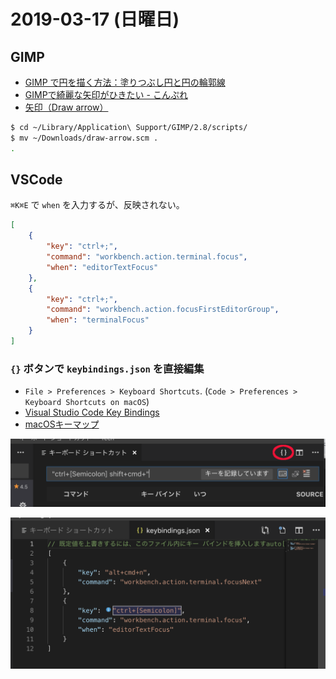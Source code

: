 # 2019-03-17 (日曜日)

## GIMP

- [GIMP で円を描く方法：塗りつぶし円と円の輪郭線](https://synclogue-navi.com/gimp-circle)
- [GIMPで綺麗な矢印がひきたい - こんぷれ](https://konpure.com/2017/11/11/post-3602/)
- [矢印（Draw arrow）](http://www.geocities.jp/gimproject1/scripts/draw-arrow/)

~~~bash
$ cd ~/Library/Application\ Support/GIMP/2.8/scripts/
$ mv ~/Downloads/draw-arrow.scm .
.
~~~

## VSCode

`⌘K⌘E` で `when` を入力するが、反映されない。

~~~json
[
    {
        "key": "ctrl+;",
        "command": "workbench.action.terminal.focus",
        "when": "editorTextFocus"
    },
    {
        "key": "ctrl+;",
        "command": "workbench.action.focusFirstEditorGroup",
        "when": "terminalFocus"
    }
]
~~~

### `{}` ボタンで `keybindings.json` を直接編集

- `File > Preferences > Keyboard Shortcuts`. (`Code > Preferences > Keyboard Shortcuts on macOS`)
- [Visual Studio Code Key Bindings](https://code.visualstudio.com/docs/getstarted/keybindings)
- [macOSキーマップ](https://go.microsoft.com/fwlink/?linkid=832143)

![](images/keyboard_shortcuts.png)

![](images/keybindings.json.png)
